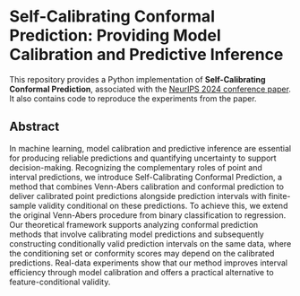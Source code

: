 # Self-Calibrating Conformal Prediction: Providing Model Calibration and Predictive Inference

This repository provides a Python implementation of **Self-Calibrating Conformal Prediction**, associated with the [NeurIPS 2024 conference paper](https://openreview.net/pdf?id=BJ6HkT7qIk). It also contains code to reproduce the experiments from the paper.

## Abstract

In machine learning, model calibration and predictive inference are essential for producing reliable predictions and quantifying uncertainty to support decision-making. Recognizing the complementary roles of point and interval predictions, we introduce Self-Calibrating Conformal Prediction, a method that combines Venn-Abers calibration and conformal prediction to deliver calibrated point predictions alongside prediction intervals with finite-sample validity conditional on these predictions. To achieve this, we extend the original Venn-Abers procedure from binary classification to regression. Our theoretical framework supports analyzing conformal prediction methods that involve calibrating model predictions and subsequently constructing conditionally valid prediction intervals on the same data, where the conditioning set or conformity scores may depend on the calibrated predictions. Real-data experiments show that our method improves interval efficiency through model calibration and offers a practical alternative to feature-conditional validity.
